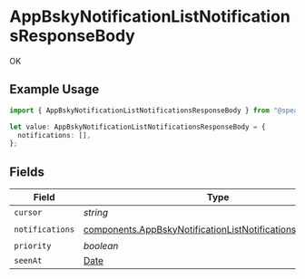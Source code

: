 # AppBskyNotificationListNotificationsResponseBody

OK

## Example Usage

```typescript
import { AppBskyNotificationListNotificationsResponseBody } from "@speakeasy-api/bluesky/models/operations";

let value: AppBskyNotificationListNotificationsResponseBody = {
  notifications: [],
};
```

## Fields

| Field                                                                                                                                        | Type                                                                                                                                         | Required                                                                                                                                     | Description                                                                                                                                  |
| -------------------------------------------------------------------------------------------------------------------------------------------- | -------------------------------------------------------------------------------------------------------------------------------------------- | -------------------------------------------------------------------------------------------------------------------------------------------- | -------------------------------------------------------------------------------------------------------------------------------------------- |
| `cursor`                                                                                                                                     | *string*                                                                                                                                     | :heavy_minus_sign:                                                                                                                           | N/A                                                                                                                                          |
| `notifications`                                                                                                                              | [components.AppBskyNotificationListNotificationsNotification](../../models/components/appbskynotificationlistnotificationsnotification.md)[] | :heavy_check_mark:                                                                                                                           | N/A                                                                                                                                          |
| `priority`                                                                                                                                   | *boolean*                                                                                                                                    | :heavy_minus_sign:                                                                                                                           | N/A                                                                                                                                          |
| `seenAt`                                                                                                                                     | [Date](https://developer.mozilla.org/en-US/docs/Web/JavaScript/Reference/Global_Objects/Date)                                                | :heavy_minus_sign:                                                                                                                           | N/A                                                                                                                                          |